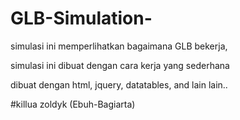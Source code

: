 GLB-Simulation-
===============
simulasi ini memperlihatkan bagaimana GLB bekerja, 

simulasi ini dibuat dengan cara kerja yang sederhana 

dibuat dengan html, jquery, datatables, and lain lain.. 

#killua zoldyk (Ebuh-Bagiarta)
